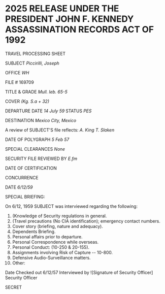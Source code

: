 # 2025 RELEASE UNDER THE PRESIDENT JOHN F. KENNEDY ASSASSINATION RECORDS ACT OF 1992

TRAVEL PROCESSING SHEET

SUBJECT _Piccirilli, Joseph_

OFFICE _WH_

FILE # 169709

TITLE & GRADE _Mull. leb. 65-5_

COVER _(Kg. S.a + 32)_

DEPARTURE DATE _14 July 59_ STATUS _PES_

DESTINATION _Mexico City, Mexico_

A review of SUBJECT'S file reflects: _A. King T. Slaken_

DATE OF POLYGRAPH _5 Feb 57_

SPECIAL CLEARANCES _None_

SECURITY FILE REVIEWED BY _E.fm_

DATE OF CERTIFICATION

CONCURRENCE

DATE _6/12/59_

SPECIAL BRIEFING:

On 6/12, 1959 SUBJECT was interviewed regarding the following:

1. (Knowledge of Security regulations in general.
2. (Travel precautions (No CIA identification); emergency contact numbers.
3. Cover story (briefing, nature and adequacy).
4. Dependents Briefing.
5. Personal affairs prior to departure.
6. Personal Correspondence while overseas.
7. Personal Conduct: (10-250 & 20-155).
8. Assignments involving Risk of Capture -- 10-800.
9. Defensive Audio-Surveillance matters.
10. Other:

Date Checked out 6/12/57 Interviewed by ![Signature of Security Officer]
Security Officer

SECRET

